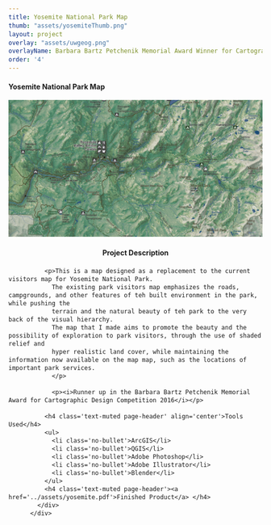 ```yaml
---
title: Yosemite National Park Map
thumb: "assets/yosemiteThumb.png"
layout: project
overlay: "assets/uwgeog.png"
overlayName: Barbara Bartz Petchenik Memorial Award Winner for Cartographic Design
order: '4'
---
```

<div class="container">
    <div class="modal-content">
        <div class="modal-header">
            <h4 class="modal-title">Yosemite National Park Map</h4>
        </div>
        <div class="modal-body">
          <div class='row'>
            <div class ='col-sm-6'>
            <img src="../assets/yosemiteThumb.png" id='yosemiteThumb'/>
            </div>
            <div class='col-sm-6'>
              <h4 class='text-muted page-header' align="center">Project Description</h4>

              <p>This is a map designed as a replacement to the current visitors map for Yosemite National Park.
                The existing park visitors map emphasizes the roads, campgrounds, and other features of teh built environment in the park, while pushing the
                terrain and the natural beauty of teh park to the very back of the visual hierarchy.
                The map that I made aims to promote the beauty and the possibility of exploration to park visitors, through the use of shaded relief and
                hyper realistic land cover, while maintaining the information now available on the map map, such as the locations of important park services.
                </p>

                <p><i>Runner up in the Barbara Bartz Petchenik Memorial Award for Cartographic Design Competition 2016</i></p>

              <h4 class='text-muted page-header' align='center'>Tools Used</h4>
              <ul>
                <li class='no-bullet'>ArcGIS</li>
                <li class='no-bullet'>QGIS</li>
                <li class='no-bullet'>Adobe Photoshop</li>
                <li class='no-bullet'>Adobe Illustrator</li>
                <li class='no-bullet'>Blender</li>
              </ul>
              <h4 class='text-muted page-header'><a href='../assets/yosemite.pdf'>Finished Product</a> </h4>
            </div>
          </div>
</div>
